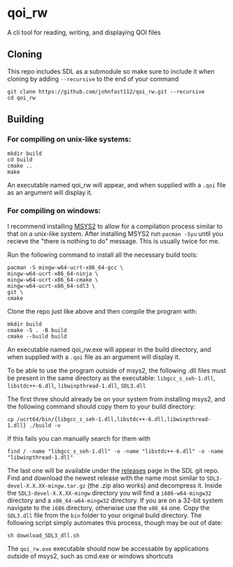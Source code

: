 # qoi_rw
A cli tool for reading, writing, and displaying QOI files

## Cloning
This repo includes SDL as a submodule so make sure to include it when cloning by adding `--recursive` to the end of your command
```
git clone https://github.com/johnfast112/qoi_rw.git --recursive
cd qoi_rw
```

## Building
### For compiling on unix-like systems:
```
mkdir build
cd build
cmake ..
make
```
An executable named qoi_rw will appear, and when supplied with a `.qoi` file as an argument will display it.

### For compiling on windows:
I recommend installing [MSYS2](https://www.msys2.org/) to allow for a compilation process similar to that on a unix-like system. After installing MSYS2 run `pacman -Syu` until you recieve the "there is nothing to do" message. This is usually twice for me.  
  
Run the following command to install all the necessary build tools:
```
pacman -S mingw-w64-ucrt-x86_64-gcc \
mingw-w64-ucrt-x86_64-ninja \
mingw-w64-ucrt-x86_64-cmake \
mingw-w64-ucrt-x86_64-sdl3 \
git \
cmake
```
Clone the repo just like above and then compile the program with:
```
mkdir build
cmake -S . -B build
cmake --build build
```
An executable named qoi_rw.exe will appear in the build directory, and when supplied with a `.qoi` file as an argument will display it.  
  
To be able to use the program outside of msys2, the following .dll files must be present in the same directory as the executable: `libgcc_s_seh-1.dll`, `libstdc++-6.dll`, `libwinpthread-1.dll`, `SDL3.dll`  
  
The first three should already be on your system from installing msys2, and the following command should copy them to your build directory:
```
cp /ucrt64/bin/{libgcc_s_seh-1.dll,libstdc++-6.dll,libwinpthread-1.dll} ./build -v
```
If this fails you can manually search for them with
```
find / -name "libgcc_s_seh-1.dll" -o -name "libstdc++-6.dll" -o -name "libwinpthread-1.dll"
```

The last one will be available under the [releases](https://github.com/libsdl-org/SDL/releases) page in the SDL git repo. Find and download the newest release with the name most similar to `SDL3-devel-X.X.XX-mingw.tar.gz` (the .zip also works) and decompress it. Inside the `SDL3-devel-X.X.XX-mingw` directory you will find a `i686-w64-mingw32` directory and a `x86_64-w64-mingw32` directory. If you are on a 32-bit system navigate to the `i686` directory, otherwise use the `x86_64` one. Copy the `SDL3.dll` file from the `bin` folder to your original build directory. The following script simply automates this process, though may be out of date:
```
sh download_SDL3_dll.sh
```
  
The `qoi_rw.exe` executable should now be accessable by applications outside of msys2, such as cmd.exe or windows shortcuts
